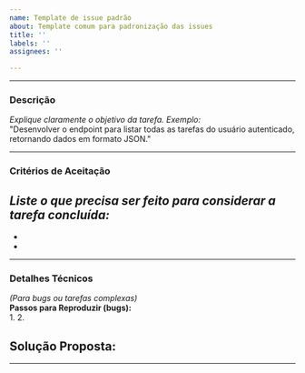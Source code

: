 ```yaml
---
name: Template de issue padrão
about: Template comum para padronização das issues
title: ''
labels: ''
assignees: ''

---
```


---

### **Descrição**  
*Explique claramente o objetivo da tarefa. Exemplo:*  
"Desenvolver o endpoint para listar todas as tarefas do usuário autenticado, retornando dados em formato JSON."

---

### **Critérios de Aceitação**  
*Liste o que precisa ser feito para considerar a tarefa concluída:*  
-
-
-

---

### **Detalhes Técnicos**  
*(Para bugs ou tarefas complexas)*  
**Passos para Reproduzir (bugs):**  
1. 
2. 

**Solução Proposta:**  
-  

---
